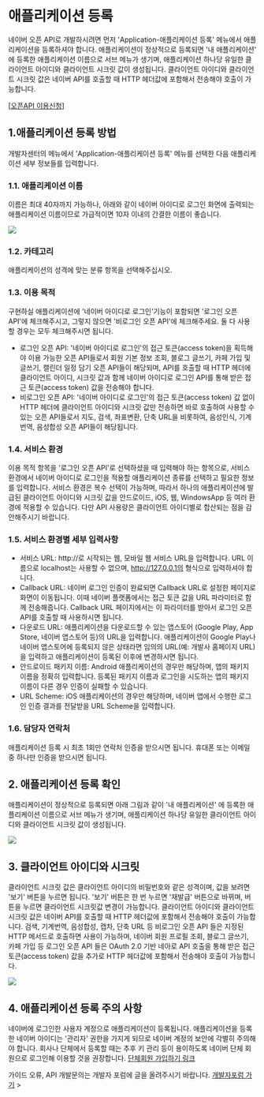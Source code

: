 # 애플리케이션 등록
네이버 오픈 API로 개발하시려면 먼저 'Application-애플리케이션 등록' 메뉴에서 애플리케이션을 등록하셔야 합니다. 애플리케이션이 정상적으로 등록되면 '내 애플리케이션' 에 등록한 애플리케이션 이름으로 서브 메뉴가 생기며, 애플리케이션 하나당 유일한 클라이언트 아이디와 클라이언트 시크릿 값이 생성됩니다. 클라이언트 아이디와 클라이언트 시크릿 값은 네이버 API를 호출할 때 HTTP 헤더값에 포함해서 전송해야 호출이 가능합니다.

[[오픈API 이용신청](https://developers.naver.com/apps/#/register)]

## 1.애플리케이션 등록 방법

개발자센터의 메뉴에서 'Application-애플리케이션 등록' 메뉴를 선택한 다음 애플리케이션 세부 정보들를 입력합니다.

### 1.1. 애플리케이션 이름
이름은 최대 40자까지 가능하나, 아래와 같이 네이버 아이디로 로그인 화면에 출력되는 애플리케이션 이름이므로 가급적이면 10자 이내의 간결한 이름이 좋습니다.

<img src='https://developers.naver.com/inc/devcenter/images/cont/img_guide_01.png'>

### 1.2. 카테고리
애플리케이션의 성격에 맞는 분류 항목을 선택해주십시오.

### 1.3. 이용 목적
구현하실 애플리케이션에 '네이버 아이디로 로그인'기능이 포함되면 '로그인 오픈 API'에 체크해주시고, 그렇지 않으면 '비로그인 오픈 API'에 체크해주세요. 둘 다 사용할 경우는 모두 체크해주시면 됩니다.

 - 로그인 오픈 API: '네이버 아이디로 로그인'의 접근 토큰(access token)을 획득해야 이용 가능한 오픈 API들로서 회원 기본 정보 조회, 블로그 글쓰기, 카페 가입 및 글쓰기, 캘린더 일정 담기 오픈 API들이 해당되며, API를 호출할 때 HTTP 헤더에 클라이언트 아이디, 시크릿 값과 함께 네이버 아이디로 로그인 API를 통해 받은 접근 토큰(access token) 값을 전송해야 합니다.
 - 비로그인 오픈 API: '네이버 아이디로 로그인'의 접근 토큰(access token) 값 없이 HTTP 헤더에 클라이언트 아이디와 시크릿 값만 전송하면 바로 호출하여 사용할 수 있는 오픈 API들로서 지도, 검색, 좌표변환, 단축 URL을 비롯하여, 음성인식, 기계번역, 음성합성 오픈 API들이 해당됩니다.

### 1.4. 서비스 환경
이용 목적 항목을 '로그인 오픈 API'로 선택하셨을 때 입력해야 하는 항목으로, 서비스 환경에서 네이버 아이디로 로그인을 적용할 애플리케이션 종류를 선택하고 필요한 정보를 입력합니다. 서비스 환경은 복수 선택이 가능하며, 따라서 하나의 애플리케이션에 발급된 클라이언트 아이디와 시크릿 값을 안드로이드, iOS, 웹, WindowsApp 등 여러 환경에 적용할 수 있습니다. 다만 API 사용량은 클라이언트 아이디별로 합산되는 점을 감안해주시기 바랍니다.

### 1.5. 서비스 환경별 세부 입력사항
- 서비스 URL: http://로 시작되는 웹, 모바일 웹 서비스 URL을 입력합니다. URL 이름으로 localhost는 사용할 수 없으며, http://127.0.0.1의 형식으로 입력하셔야 합니다.
- Callback URL: 네이버 로그인 인증이 완료되면 Callback URL로 설정한 페이지로 화면이 이동됩니다. 이때 네이버 플랫폼에서는 접근 토큰 값을 URL 파라미터로 함께 전송해줍니다. Callback URL 페이지에서는 이 파라미터를 받아서 로그인 오픈 API를 호출할 때 사용하시면 됩니다.
- 다운로드 URL: 애플리케이션을 다운로드할 수 있는 앱스토어 (Google Play, App Store, 네이버 앱스토어 등)의 URL을 입력합니다. 애플리케이션이 Google Play나 네이버 앱스토어에 등록되지 않은 상태라면 임의의 URL(예: 개발사 홈페이지 URL)을 입력하고 애플리케이션이 등록된 이후에 변경하시면 됩니다.
- 안드로이드 패키지 이름: Android 애플리케이션의 경우만 해당하며, 앱의 패키지 이름을 정확히 입력합니다. 등록된 패키지 이름과 로그인을 시도하는 앱의 패키지 이름이 다른 경우 인증이 실패할 수 있습니다.
- URL Scheme: iOS 애플리케이션의 경우만 해당하며, 네이버 앱에서 수행한 로그인 인증 결과를 전달받을 URL Scheme을 입력합니다.

### 1.6. 담당자 연락처
애플리케이션 등록 시 최초 1회만 연락처 인증을 받으시면 됩니다. 휴대폰 또는 이메일 중 하나만 인증을 받으시면 됩니다.

## 2. 애플리케이션 등록 확인
애플리케이션이 정상적으로 등록되면 아래 그림과 같이 '내 애플리케이션' 에 등록한 애플리케이션 이름으로 서브 메뉴가 생기며, 애플리케이션 하나당 유일한 클라이언트 아이디와 클라이언트 시크릿 값이 생성됩니다.

<img src='https://developers.naver.com/inc/devcenter/images/cont/img_guide_02.png'>

## 3. 클라이언트 아이디와 시크릿
클라이언트 시크릿 값은 클라이언트 아이디의 비밀번호와 같은 성격이며, 값을 보려면 '보기' 버튼을 누르면 됩니다. '보기' 버튼은 한 번 누르면 '재발급' 버튼으로 바뀌며, 버튼을 누르면 클라이언트 시크릿값 변경이 가능합니다.
클라이언트 아이디와 클라이언트 시크릿 값은 네이버 API를 호출할 때 HTTP 헤더값에 포함해서 전송해야 호출이 가능합니다. 검색, 기계번역, 음성합성, 캡차, 단축 URL 등 비로그인 오픈 API 들은 지정된 HTTP 메서드로 호출하면 사용이 가능하며, 네이버 회원 프로필 조회, 블로그 글쓰기, 카페 가입 등 로그인 오픈 API 들은 OAuth 2.0 기반 네아로 API 호출을 통해 받은 접근 토큰(access token) 값을 추가로 HTTP 헤더값에 포함해서 전송해야 호출이 가능합니다.

<img src='https://developers.naver.com/inc/devcenter/images/cont/img_guide_03.png'>

## 4. 애플리케이션 등록 주의 사항
네이버에 로그인한 사용자 계정으로 애플리케이션이 등록됩니다. 애플리케이션을 등록한 네이버 아이디는 '관리자' 권한을 가지게 되므로 네이버 계정의 보안에 각별히 주의해야 합니다.
회사나 단체에서 등록할 때는 추후 키 관리 등이 용이하도록 네이버 단체 회원으로 로그인해 이용할 것을 권장합니다.
[단체회원 가입하기 링크](https://nid.naver.com/group/commonAction.nhn?m=viewTerms)

가이드 오류, API 개발문의는 개발자 포럼에 글을 올려주시기 바랍니다. [개발자포럼 가기](https://developers.naver.com/forum) >
